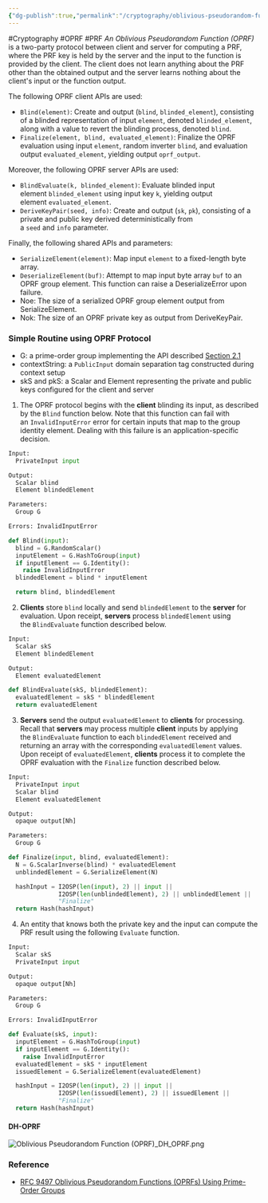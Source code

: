 ```yaml
---
{"dg-publish":true,"permalink":"/cryptography/oblivious-pseudorandom-function-oprf/","noteIcon":"","created":"2024-07-16T19:27:53.045+08:00","updated":"2024-07-18T22:14:36.647+08:00"}
---
```


#Cryptography #OPRF #PRF 
*An Oblivious Pseudorandom Function (OPRF)* is a two-party protocol between client and server for computing a PRF, where the PRF key is held by the server and the input to the function is provided by the client. The client does not learn anything about the PRF other than the obtained output and the server learns nothing about the client's input or the function output.

The following OPRF client APIs are used:
- `Blind(element)`: Create and output (`blind`, `blinded_element`), consisting of a blinded representation of input `element`, denoted `blinded_element`, along with a value to revert the blinding process, denoted `blind`.
- `Finalize(element, blind, evaluated_element)`: Finalize the OPRF evaluation using input `element`, random inverter `blind`, and evaluation output `evaluated_element`, yielding output `oprf_output`.

Moreover, the following OPRF server APIs are used:
- `BlindEvaluate(k, blinded_element)`: Evaluate blinded input element `blinded_element` using input key `k`, yielding output element `evaluated_element`.
- `DeriveKeyPair(seed, info)`: Create and output (`sk`, `pk`), consisting of a private and public key derived deterministically from a `seed` and `info` parameter.

Finally, the following shared APIs and parameters:
- `SerializeElement(element)`: Map input `element` to a fixed-length byte array.
- `DeserializeElement(buf)`: Attempt to map input byte array `buf` to an OPRF group element. This function can raise a DeserializeError upon failure.
- Noe: The size of a serialized OPRF group element output from SerializeElement.
- Nok: The size of an OPRF private key as output from DeriveKeyPair.

### Simple Routine using OPRF Protocol
- G: a prime-order group implementing the API described [Section 2.1](https://www.rfc-editor.org/rfc/rfc9497#pog)
- contextString: a `PublicInput` domain separation tag constructed during context setup
- skS and pkS: a Scalar and Element representing the private and public keys configured for the client and server

1. The OPRF protocol begins with the **client** blinding its input, as described by the `Blind` function below. Note that this function can fail with an `InvalidInputError` error for certain inputs that map to the group identity element. Dealing with this failure is an application-specific decision.
```python
Input:
  PrivateInput input

Output:
  Scalar blind
  Element blindedElement

Parameters:
  Group G

Errors: InvalidInputError

def Blind(input):
  blind = G.RandomScalar()
  inputElement = G.HashToGroup(input)
  if inputElement == G.Identity():
    raise InvalidInputError
  blindedElement = blind * inputElement

  return blind, blindedElement
```

2. **Clients** store `blind` locally and send `blindedElement` to the **server** for evaluation. Upon receipt, **servers** process `blindedElement` using the `BlindEvaluate` function described below.
```python
Input:
  Scalar skS
  Element blindedElement

Output:
  Element evaluatedElement

def BlindEvaluate(skS, blindedElement):
  evaluatedElement = skS * blindedElement
  return evaluatedElement
```

3. **Servers** send the output `evaluatedElement` to **clients** for processing. Recall that **servers** may process multiple **client** inputs by applying the `BlindEvaluate` function to each `blindedElement` received and returning an array with the corresponding `evaluatedElement` values. Upon receipt of `evaluatedElement`, **clients** process it to complete the OPRF evaluation with the `Finalize` function described below.
```python
Input:
  PrivateInput input
  Scalar blind
  Element evaluatedElement

Output:
  opaque output[Nh]

Parameters:
  Group G

def Finalize(input, blind, evaluatedElement):
  N = G.ScalarInverse(blind) * evaluatedElement
  unblindedElement = G.SerializeElement(N)

  hashInput = I2OSP(len(input), 2) || input ||
              I2OSP(len(unblindedElement), 2) || unblindedElement ||
              "Finalize"
  return Hash(hashInput)
```

4. An entity that knows both the private key and the input can compute the PRF result using the following `Evaluate` function.
```python
Input:
  Scalar skS
  PrivateInput input

Output:
  opaque output[Nh]

Parameters:
  Group G

Errors: InvalidInputError

def Evaluate(skS, input):
  inputElement = G.HashToGroup(input)
  if inputElement == G.Identity():
    raise InvalidInputError
  evaluatedElement = skS * inputElement
  issuedElement = G.SerializeElement(evaluatedElement)

  hashInput = I2OSP(len(input), 2) || input ||
              I2OSP(len(issuedElement), 2) || issuedElement ||
              "Finalize"
  return Hash(hashInput)
```

#### DH-OPRF
![Oblivious Pseudorandom Function (OPRF)_DH_OPRF.png](/img/user/Cryptography/attachments/Oblivious%20Pseudorandom%20Function%20(OPRF)_DH_OPRF.png)
### Reference
- [RFC 9497 Oblivious Pseudorandom Functions (OPRFs) Using Prime-Order Groups](https://www.rfc-editor.org/rfc/rfc9497)